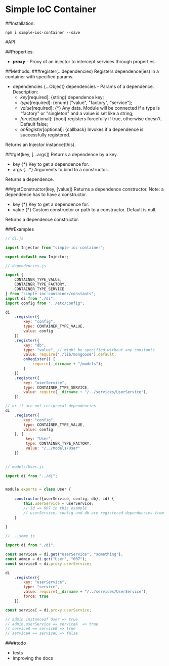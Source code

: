 # Simple IoC Container
##Installation:
````
npm i simple-ioc-container --save
````

#API

##Properties:
* **_proxy_** - Proxy of an injector to intercept services through properties.


##Methods:
###register(...dependencies)
Registers dependence(ies) in a container with specified params.
* dependencies {...Object} dependencies - Params of a dependence. Description:
  * _key_[required]: {string} dependence key;
  * _type_[required]: {enum} ["value", "factory", "service"];
  * _value_[required]: {*} Any data. Module will be connected if a type is 
  "factory"
   or "singleton" and a value is set like a string;
  * _force_[optional]: {bool} registers forcefully if true, otherwise doesn't. 
  Default false;
  * _onRegister_[optional]: {callback} Invokes if a dependence is successfully 
  registered.

Returns an Injector instance(this).


###get(key, [...args])
Returns a dependence by a key.
* key {*} Key to get a dependence for.
* args {...*} Arguments to bind to a constructor..

Returns a dependence.


###getConstructor(key, [value])
Returns a dependence constructor.
Note: a dependence has to have a constructor.
* key {*} Key to get a dependence for.
* value {*} Custom constructor or path to a constructor. Default is null.

Returns a dependence constructor.



###Examples

````javascript
// di.js

import Injector from "simple-ioc-container";

export default new Injector;

````

````javascript
// dependencies.js

import {
    CONTAINER_TYPE_VALUE,
    CONTAINER_TYPE_FACTORY,
    CONTAINER_TYPE_SERVICE
} from "simple-ioc-container/constants";
import di from "./di";
import config from "../etc/config";

di
    .register({
        key: "config",
        type: CONTAINER_TYPE_VALUE,
        value: config
    })
    .register({
        key: "db",
        type: "value", // might be specified without any constants
        value: require("./lib/mongoose").default,
        onRegister() {
            require(__dirname + "/models");
        }
    })
    .register({
        key: "userService",
        type: CONTAINER_TYPE_SERVICE,
        value: require(__dirname + "/../services/UserService"),
    });

// or if are not reciprocal dependencies
di
    .register({
        key: "config",
        type: CONTAINER_TYPE_VALUE,
        value: config
    }, {
         key: "User",
         type: CONTAINER_TYPE_FACTORY,
         value: "/../models/User"
    })
    
````

````javascript
// models/User.js

import di from "../di";


module.exports = class User {
   
    constructor({userService, config, db}, id) {
        this.userService = userService;
        // id => 007 in this example
        // userService, config and db are registered dependencies from di
    }
    
}

````

````javascript
// ...some.js

import di from "./di";

const serviceA = di.get("userService", "something");
const admin = di.get("User", "007");
const serviceB = di.proxy.userService;

di
    .register({
        key: "userService",
        type: "service",
        value: require(__dirname + "/../services/UserService"),
        force: true
    });

const serviceC = di.proxy.userService;

// admin instanceof User => true
// admin.userService == serviceA  => true
// serviceA == serviceB => true
// serviceA == serviceC => false

````

####todo
* tests
* improving the docs
